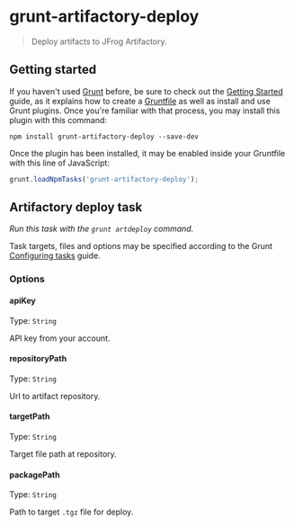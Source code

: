 # grunt-artifactory-deploy

> Deploy artifacts to JFrog Artifactory.

## Getting started

If you haven't used [Grunt](http://gruntjs.com/) before, be sure to check out the [Getting Started](http://gruntjs.com/getting-started) guide, as it explains how to create a [Gruntfile](http://gruntjs.com/sample-gruntfile) as well as install and use Grunt plugins. Once you're familiar with that process, you may install this plugin with this command:

```shell
npm install grunt-artifactory-deploy --save-dev
```

Once the plugin has been installed, it may be enabled inside your Gruntfile with this line of JavaScript:

```js
grunt.loadNpmTasks('grunt-artifactory-deploy');
```


## Artifactory deploy task
_Run this task with the `grunt artdeploy` command._

Task targets, files and options may be specified according to the Grunt [Configuring tasks](http://gruntjs.com/configuring-tasks) guide.

### Options

#### apiKey
Type: `String`  

API key from your account.

#### repositoryPath
Type: `String`

Url to artifact repository.

#### targetPath
Type: `String`

Target file path at repository.

#### packagePath
Type: `String`

Path to target `.tgz` file for deploy.

